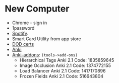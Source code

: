 # New Computer
* Chrome - sign in
* 1password 
* [Spotify](https://www.spotify.com/us/download/other/).
* Smart Card Utility from app store
* [DOD certs](https://militarycac.com/macnotes.htm)
* [Anki](https://apps.ankiweb.net/)
* [Anki-addons](https://medshamim.com/med/must-have-anki-add-ons): `(tools->add-ons)`
  * Hierarchical Tags Anki 2.1 Code: 1835859645
  * Image Occlusion Anki 2.1 Code: 1374772155
  * Load Balancer Anki 2.1 Code: 1417170896
  * Frozen Fields Anki 2.1 Code: 516643804
